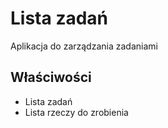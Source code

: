# Lista zadań
Aplikacja do zarządzania zadaniami
## Właściwości
* Lista zadań
* Lista rzeczy do zrobienia
